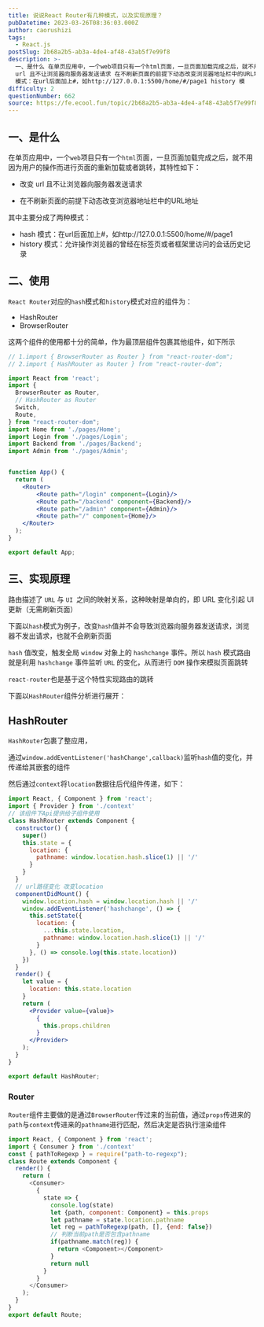 ```yaml
---
title: 说说React Router有几种模式，以及实现原理？
pubDatetime: 2023-03-26T08:36:03.000Z
author: caorushizi
tags:
  - React.js
postSlug: 2b68a2b5-ab3a-4de4-af48-43ab5f7e99f8
description: >-
  一、是什么 在单页应用中，一个web项目只有一个html页面，一旦页面加载完成之后，就不用因为用户的操作而进行页面的重新加载或者跳转，其特性如下： 改变
  url 且不让浏览器向服务器发送请求 在不刷新页面的前提下动态改变浏览器地址栏中的URL地址 其中主要分成了两种模式： hash
  模式：在url后面加上#，如http://127.0.0.1:5500/home/#/page1 history 模
difficulty: 2
questionNumber: 662
source: https://fe.ecool.fun/topic/2b68a2b5-ab3a-4de4-af48-43ab5f7e99f8
---
```


## 一、是什么

在单页应用中，一个`web`项目只有一个`html`页面，一旦页面加载完成之后，就不用因为用户的操作而进行页面的重新加载或者跳转，其特性如下：

- 改变 url 且不让浏览器向服务器发送请求

- 在不刷新页面的前提下动态改变浏览器地址栏中的URL地址

其中主要分成了两种模式：

- hash 模式：在url后面加上#，如http://127.0.0.1:5500/home/#/page1
- history 模式：允许操作浏览器的曾经在标签页或者框架里访问的会话历史记录


## 二、使用

`React Router`对应的`hash`模式和`history`模式对应的组件为：

- HashRouter
- BrowserRouter


这两个组件的使用都十分的简单，作为最顶层组件包裹其他组件，如下所示

```jsx
// 1.import { BrowserRouter as Router } from "react-router-dom";
// 2.import { HashRouter as Router } from "react-router-dom";

import React from 'react';
import {
  BrowserRouter as Router,
  // HashRouter as Router  
  Switch,
  Route,
} from "react-router-dom";
import Home from './pages/Home';
import Login from './pages/Login';
import Backend from './pages/Backend';
import Admin from './pages/Admin';


function App() {
  return (
    <Router>
        <Route path="/login" component={Login}/>
        <Route path="/backend" component={Backend}/>
        <Route path="/admin" component={Admin}/>
        <Route path="/" component={Home}/>
    </Router>
  );
}

export default App;
```



## 三、实现原理

路由描述了 `URL` 与 `UI `之间的映射关系，这种映射是单向的，即 URL 变化引起 UI 更新（无需刷新页面）

下面以`hash`模式为例子，改变`hash`值并不会导致浏览器向服务器发送请求，浏览器不发出请求，也就不会刷新页面

`hash` 值改变，触发全局 `window` 对象上的 `hashchange` 事件。所以 `hash` 模式路由就是利用 `hashchange` 事件监听 `URL` 的变化，从而进行 `DOM` 操作来模拟页面跳转

`react-router`也是基于这个特性实现路由的跳转

下面以`HashRouter`组件分析进行展开：


## HashRouter

`HashRouter`包裹了整应用，

通过`window.addEventListener('hashChange',callback)`监听`hash`值的变化，并传递给其嵌套的组件

然后通过`context`将`location`数据往后代组件传递，如下：

```jsx
import React, { Component } from 'react';
import { Provider } from './context'
// 该组件下Api提供给子组件使用
class HashRouter extends Component {
  constructor() {
    super()
    this.state = {
      location: {
        pathname: window.location.hash.slice(1) || '/'
      }
    }
  }
  // url路径变化 改变location
  componentDidMount() {
    window.location.hash = window.location.hash || '/'
    window.addEventListener('hashchange', () => {
      this.setState({
        location: {
          ...this.state.location,
          pathname: window.location.hash.slice(1) || '/'
        }
      }, () => console.log(this.state.location))
    })
  }
  render() {
    let value = {
      location: this.state.location
    }
    return (
      <Provider value={value}>
        {
          this.props.children
        }
      </Provider>
    );
  }
}

export default HashRouter;

```


### Router

`Router`组件主要做的是通过`BrowserRouter`传过来的当前值，通过`props`传进来的`path`与`context`传进来的`pathname`进行匹配，然后决定是否执行渲染组件

```js
import React, { Component } from 'react';
import { Consumer } from './context'
const { pathToRegexp } = require("path-to-regexp");
class Route extends Component {
  render() {
    return (
      <Consumer>
        {
          state => {
            console.log(state)
            let {path, component: Component} = this.props
            let pathname = state.location.pathname
            let reg = pathToRegexp(path, [], {end: false})
            // 判断当前path是否包含pathname
            if(pathname.match(reg)) {
              return <Component></Component>
            }
            return null
          }
        }
      </Consumer>
    );
  }
}
export default Route;

```


